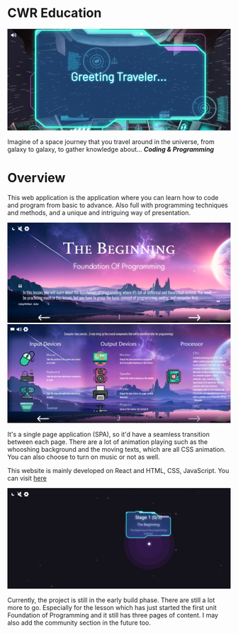 # CWR Education

![Intro](intro.png)

Imagine of a space journey that you travel around in the universe, from galaxy to galaxy, to gather knowledge about... **_Coding & Programming_**

# Overview
This web application is the application where you can learn how to code and program from basic to advance. Also full with programming techniques and methods, and a unique and intriguing way of presentation.

![Lesson Sample 1](lesson-sample-1.png)
![Lesson Sample 2](lesson-sample-2.png)

It's a single page application (SPA), so it'd have a seamless transition between each page. There are a lot of animation playing such as the whooshing background and the moving texts, which are all CSS animation. You can also choose to turn on music or not as well.

This website is mainly developed on React and HTML, CSS, JavaScript. You can visit [here](https://cwr-education.vercel.app)

![Lobby](lobby.png)

Currently, the project is still in the early build phase. There are still a lot more to go. Especially for the lesson which has just started the first unit Foundation of Programming and it still has three pages of content. I may also add the community section in the future too.

